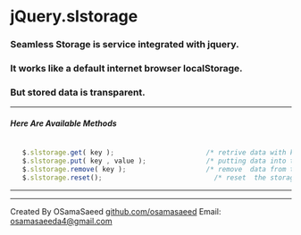 # jQuery.slstorage
### Seamless Storage is service integrated with jquery.
### It works like a default internet browser localStorage.
### But stored data is transparent.

---
##### Here Are Available Methods

```javascript

   $.slstorage.get( key ); 			             /* retrive data with key */
   $.slstorage.put( key , value ); 	             /* putting data into the storage with key and value */
   $.slstorage.remove( key ); 		             /* remove  data from the storage the key match with */
   $.slstorage.reset(); 		                   /* reset  the storage */

```
---
---
Created By OSamaSaeed
[github.com/osamasaeed](https://github.com/osamasaeed "OSama Saeed Repos")
Email: osamasaeeda4@gmail.com
